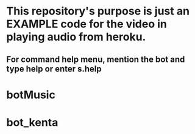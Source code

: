 # This repository's purpose is just an EXAMPLE code for the video in playing audio from heroku. 

## For command help menu, mention the bot and type help or enter s.help
# botMusic
# bot_kenta
